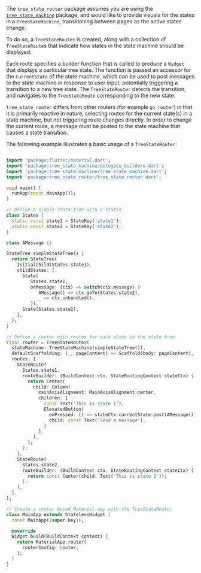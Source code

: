 The `tree_state_router` package assumes you are using the
[`tree_state_machine`](https://pub.dev/packages/tree_state_machine) package, and would like to 
provide visuals for the states in a `TreeStateMachine`, transitioning between pages as the active 
states change.

To do so, a `TreeStateRouter` is created, along with a collection of `TreeStateRoute`s that indicate
how states in the state machine should be displayed.  

Each route specifies a builder function that is called to produce a `Widget` that displays a 
particular tree state. The function is passed an accessor for the `CurrentState` of the state 
machine, which can be used to post messages to the state machine in response to user input, 
potentially triggering a transition to a new tree state. The `TreeStateRouter` detects the 
transition, and navigates to the `TreeStateRoute` corresponding to the new state. 

`tree_state_router` differs from other routers (for example `go_router`) in that it is primarily 
reactive in nature, selecting routes for the current state(s) in a state machine, but not 
triggering route changes directly. In order to change the current route, a message must be posted
to the state machine that causes a state transition.  

The following example illustrates a basic usage of a `TreeStateRouter`:
```dart

import 'package:flutter/material.dart';
import 'package:tree_state_machine/delegate_builders.dart';
import 'package:tree_state_machine/tree_state_machine.dart';
import 'package:tree_state_router/tree_state_router.dart';

void main() {
  runApp(const MainApp());
}

// Define a simple state tree with 2 states
class States {
  static const state1 = StateKey('state1');
  static const state2 = StateKey('state2');
}

class AMessage {}

StateTree simpleStateTree() {
  return StateTree(
    InitialChild(States.state1),
    childStates: [
      State(
         States.state1,
         onMessage: (ctx) => switch(ctx.message) {
            AMessage() => ctx.goTo(States.state2),
            _ => ctx.unhandled(),
         }),
      State(States.state2),
    ],
  );
}

// Define a router with routes for each state in the state tree
final router = TreeStateRouter(
  stateMachine: TreeStateMachine(simpleStateTree()),
  defaultScaffolding: (_, pageContent) => Scaffold(body: pageContent),
  routes: [
    StateRoute(
      States.state1,
      routeBuilder: (BuildContext ctx, StateRoutingContext stateCtx) {
        return Center(
          child: Column(
            mainAxisAlignment: MainAxisAlignment.center,
            children: [
              const Text('This is state 1'),
              ElevatedButton(
                onPressed: () => stateCtx.currentState.post(AMessage()),
                child: const Text('Send a message'),
              )
            ],
          ),
        );
      },
    ),
    StateRoute(
      States.state2,
      routeBuilder: (BuildContext ctx, StateRoutingContext stateCtx) {
        return const Center(child: Text('This is state 2'));
      },
    ),
  ],
);

// Create a router based Material app with the TreeStateRouter
class MainApp extends StatelessWidget {
  const MainApp({super.key});

  @override
  Widget build(BuildContext context) {
    return MaterialApp.router(
      routerConfig: router,
    );
  }
}

